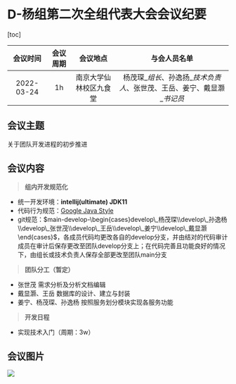 # D-杨组第二次全组代表大会会议纪要

[toc]

|  会议时间  | 会议周期 |        会议地点        |                         与会人员名单                         |
| :--------: | :------: | :--------------------: | :----------------------------------------------------------: |
| 2022-03-24 |    1h    | 南京大学仙林校区九食堂 | 杨茂琛\_*组长*、孙逸扬\_*技术负责人*、张世茂、王岳、姜宁、戴显灏\_*书记员* |

## 会议主题

关于团队开发进程的初步推进

## 会议内容

> **组内开发规范化**

- 统一开发环境：**intellij(ultimate)	JDK11**
- 代码行为规范：[Google Java Style](https://google.github.io/styleguide/javaguide.html)
- git规范：$main-develop-\begin{cases}develop\_杨茂琛\\develop\_孙逸杨\\develop\_张世茂\\develop\_王岳\\develop\_姜宁\\develop\_戴显灏\end{cases}$，各成员代码均更改各自的develop分支，并由结对的代码审计成员在审计后保存更改至团队develop分支上；在代码完善且功能良好的情况下，由组长或技术负责人保存全部更改至团队main分支

> **团队分工（暂定）**

- 张世茂	需求分析及分析文档编辑
- 戴显灏、王岳	数据库的设计、建立与封装
- 姜宁、杨茂琛、孙逸杨	按照服务划分模块实现各服务功能

> **开发日程**

- 实现技术入门（周期：3w）

## 会议图片

![](3.24.jpg)
